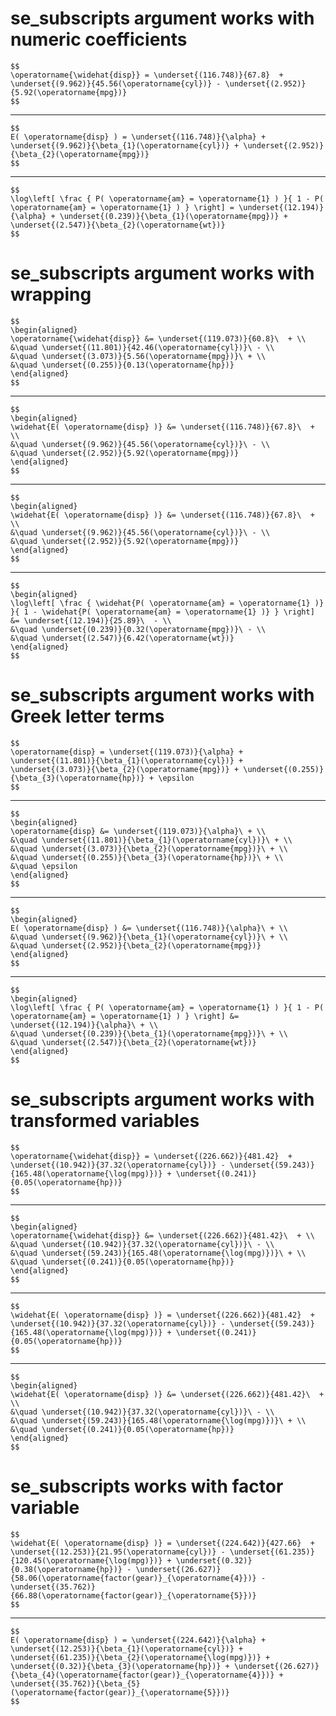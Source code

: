 # se_subscripts argument works with numeric coefficients

    $$
    \operatorname{\widehat{disp}} = \underset{(116.748)}{67.8}  + \underset{(9.962)}{45.56(\operatorname{cyl})} - \underset{(2.952)}{5.92(\operatorname{mpg})}
    $$

---

    $$
    E( \operatorname{disp} ) = \underset{(116.748)}{\alpha} + \underset{(9.962)}{\beta_{1}(\operatorname{cyl})} + \underset{(2.952)}{\beta_{2}(\operatorname{mpg})}
    $$

---

    $$
    \log\left[ \frac { P( \operatorname{am} = \operatorname{1} ) }{ 1 - P( \operatorname{am} = \operatorname{1} ) } \right] = \underset{(12.194)}{\alpha} + \underset{(0.239)}{\beta_{1}(\operatorname{mpg})} + \underset{(2.547)}{\beta_{2}(\operatorname{wt})}
    $$

# se_subscripts argument works with wrapping

    $$
    \begin{aligned}
    \operatorname{\widehat{disp}} &= \underset{(119.073)}{60.8}\  + \\
    &\quad \underset{(11.801)}{42.46(\operatorname{cyl})}\ - \\
    &\quad \underset{(3.073)}{5.56(\operatorname{mpg})}\ + \\
    &\quad \underset{(0.255)}{0.13(\operatorname{hp})}
    \end{aligned}
    $$

---

    $$
    \begin{aligned}
    \widehat{E( \operatorname{disp} )} &= \underset{(116.748)}{67.8}\  + \\
    &\quad \underset{(9.962)}{45.56(\operatorname{cyl})}\ - \\
    &\quad \underset{(2.952)}{5.92(\operatorname{mpg})}
    \end{aligned}
    $$

---

    $$
    \begin{aligned}
    \widehat{E( \operatorname{disp} )} &= \underset{(116.748)}{67.8}\  + \\
    &\quad \underset{(9.962)}{45.56(\operatorname{cyl})}\ - \\
    &\quad \underset{(2.952)}{5.92(\operatorname{mpg})}
    \end{aligned}
    $$

---

    $$
    \begin{aligned}
    \log\left[ \frac { \widehat{P( \operatorname{am} = \operatorname{1} )} }{ 1 - \widehat{P( \operatorname{am} = \operatorname{1} )} } \right] &= \underset{(12.194)}{25.89}\  - \\
    &\quad \underset{(0.239)}{0.32(\operatorname{mpg})}\ - \\
    &\quad \underset{(2.547)}{6.42(\operatorname{wt})}
    \end{aligned}
    $$

# se_subscripts argument works with Greek letter terms

    $$
    \operatorname{disp} = \underset{(119.073)}{\alpha} + \underset{(11.801)}{\beta_{1}(\operatorname{cyl})} + \underset{(3.073)}{\beta_{2}(\operatorname{mpg})} + \underset{(0.255)}{\beta_{3}(\operatorname{hp})} + \epsilon
    $$

---

    $$
    \begin{aligned}
    \operatorname{disp} &= \underset{(119.073)}{\alpha}\ + \\
    &\quad \underset{(11.801)}{\beta_{1}(\operatorname{cyl})}\ + \\
    &\quad \underset{(3.073)}{\beta_{2}(\operatorname{mpg})}\ + \\
    &\quad \underset{(0.255)}{\beta_{3}(\operatorname{hp})}\ + \\
    &\quad \epsilon
    \end{aligned}
    $$

---

    $$
    \begin{aligned}
    E( \operatorname{disp} ) &= \underset{(116.748)}{\alpha}\ + \\
    &\quad \underset{(9.962)}{\beta_{1}(\operatorname{cyl})}\ + \\
    &\quad \underset{(2.952)}{\beta_{2}(\operatorname{mpg})}
    \end{aligned}
    $$

---

    $$
    \begin{aligned}
    \log\left[ \frac { P( \operatorname{am} = \operatorname{1} ) }{ 1 - P( \operatorname{am} = \operatorname{1} ) } \right] &= \underset{(12.194)}{\alpha}\ + \\
    &\quad \underset{(0.239)}{\beta_{1}(\operatorname{mpg})}\ + \\
    &\quad \underset{(2.547)}{\beta_{2}(\operatorname{wt})}
    \end{aligned}
    $$

# se_subscripts argument works with transformed variables

    $$
    \operatorname{\widehat{disp}} = \underset{(226.662)}{481.42}  + \underset{(10.942)}{37.32(\operatorname{cyl})} - \underset{(59.243)}{165.48(\operatorname{\log(mpg)})} + \underset{(0.241)}{0.05(\operatorname{hp})}
    $$

---

    $$
    \begin{aligned}
    \operatorname{\widehat{disp}} &= \underset{(226.662)}{481.42}\  + \\
    &\quad \underset{(10.942)}{37.32(\operatorname{cyl})}\ - \\
    &\quad \underset{(59.243)}{165.48(\operatorname{\log(mpg)})}\ + \\
    &\quad \underset{(0.241)}{0.05(\operatorname{hp})}
    \end{aligned}
    $$

---

    $$
    \widehat{E( \operatorname{disp} )} = \underset{(226.662)}{481.42}  + \underset{(10.942)}{37.32(\operatorname{cyl})} - \underset{(59.243)}{165.48(\operatorname{\log(mpg)})} + \underset{(0.241)}{0.05(\operatorname{hp})}
    $$

---

    $$
    \begin{aligned}
    \widehat{E( \operatorname{disp} )} &= \underset{(226.662)}{481.42}\  + \\
    &\quad \underset{(10.942)}{37.32(\operatorname{cyl})}\ - \\
    &\quad \underset{(59.243)}{165.48(\operatorname{\log(mpg)})}\ + \\
    &\quad \underset{(0.241)}{0.05(\operatorname{hp})}
    \end{aligned}
    $$

# se_subscripts works with factor variable

    $$
    \widehat{E( \operatorname{disp} )} = \underset{(224.642)}{427.66}  + \underset{(12.253)}{21.95(\operatorname{cyl})} - \underset{(61.235)}{120.45(\operatorname{\log(mpg)})} + \underset{(0.32)}{0.38(\operatorname{hp})} - \underset{(26.627)}{58.06(\operatorname{factor(gear)}_{\operatorname{4}})} - \underset{(35.762)}{66.88(\operatorname{factor(gear)}_{\operatorname{5}})}
    $$

---

    $$
    E( \operatorname{disp} ) = \underset{(224.642)}{\alpha} + \underset{(12.253)}{\beta_{1}(\operatorname{cyl})} + \underset{(61.235)}{\beta_{2}(\operatorname{\log(mpg)})} + \underset{(0.32)}{\beta_{3}(\operatorname{hp})} + \underset{(26.627)}{\beta_{4}(\operatorname{factor(gear)}_{\operatorname{4}})} + \underset{(35.762)}{\beta_{5}(\operatorname{factor(gear)}_{\operatorname{5}})}
    $$

